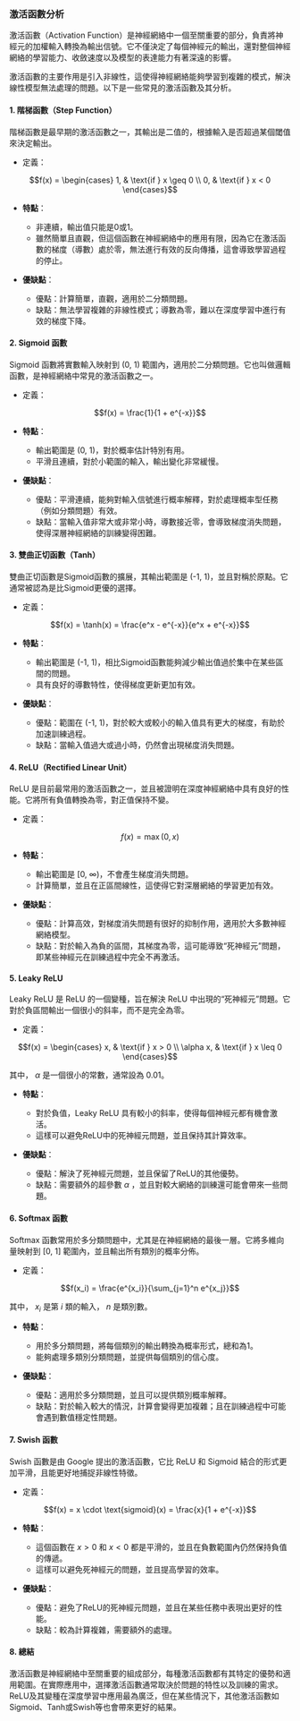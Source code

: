 ### 激活函數分析

激活函數（Activation Function）是神經網絡中一個至關重要的部分，負責將神經元的加權輸入轉換為輸出信號。它不僅決定了每個神經元的輸出，還對整個神經網絡的學習能力、收斂速度以及模型的表達能力有著深遠的影響。

激活函數的主要作用是引入非線性，這使得神經網絡能夠學習到複雜的模式，解決線性模型無法處理的問題。以下是一些常見的激活函數及其分析。

#### 1. **階梯函數（Step Function）**

階梯函數是最早期的激活函數之一，其輸出是二值的，根據輸入是否超過某個閾值來決定輸出。

- 定義：
  
  
$$f(x) =
  \begin{cases}
  1, & \text{if } x \geq 0 \\
  0, & \text{if } x < 0
  \end{cases}$$


- **特點**：
  - 非連續，輸出值只能是0或1。
  - 雖然簡單且直觀，但這個函數在神經網絡中的應用有限，因為它在激活函數的梯度（導數）處於零，無法進行有效的反向傳播，這會導致學習過程的停止。
  
- **優缺點**：
  - 優點：計算簡單，直觀，適用於二分類問題。
  - 缺點：無法學習複雜的非線性模式；導數為零，難以在深度學習中進行有效的梯度下降。

#### 2. **Sigmoid 函數**

Sigmoid 函數將實數輸入映射到 (0, 1) 範圍內，適用於二分類問題。它也叫做邏輯函數，是神經網絡中常見的激活函數之一。

- 定義：
  
  
$$f(x) = \frac{1}{1 + e^{-x}}$$


- **特點**：
  - 輸出範圍是 (0, 1)，對於概率估計特別有用。
  - 平滑且連續，對於小範圍的輸入，輸出變化非常緩慢。

- **優缺點**：
  - 優點：平滑連續，能夠對輸入信號進行概率解釋，對於處理概率型任務（例如分類問題）有效。
  - 缺點：當輸入值非常大或非常小時，導數接近零，會導致梯度消失問題，使得深層神經網絡的訓練變得困難。

#### 3. **雙曲正切函數（Tanh）**

雙曲正切函數是Sigmoid函數的擴展，其輸出範圍是 (-1, 1)，並且對稱於原點。它通常被認為是比Sigmoid更優的選擇。

- 定義：
  
  
$$f(x) = \tanh(x) = \frac{e^x - e^{-x}}{e^x + e^{-x}}$$


- **特點**：
  - 輸出範圍是 (-1, 1)，相比Sigmoid函數能夠減少輸出值過於集中在某些區間的問題。
  - 具有良好的導數特性，使得梯度更新更加有效。

- **優缺點**：
  - 優點：範圍在 (-1, 1)，對於較大或較小的輸入值具有更大的梯度，有助於加速訓練過程。
  - 缺點：當輸入值過大或過小時，仍然會出現梯度消失問題。

#### 4. **ReLU（Rectified Linear Unit）**

ReLU 是目前最常用的激活函數之一，並且被證明在深度神經網絡中具有良好的性能。它將所有負值轉換為零，對正值保持不變。

- 定義：
  
  
$$f(x) = \max(0, x)$$


- **特點**：
  - 輸出範圍是 [0, ∞)，不會產生梯度消失問題。
  - 計算簡單，並且在正區間線性，這使得它對深層網絡的學習更加有效。

- **優缺點**：
  - 優點：計算高效，對梯度消失問題有很好的抑制作用，適用於大多數神經網絡模型。
  - 缺點：對於輸入為負的區間，其梯度為零，這可能導致“死神經元”問題，即某些神經元在訓練過程中完全不再激活。

#### 5. **Leaky ReLU**

Leaky ReLU 是 ReLU 的一個變種，旨在解決 ReLU 中出現的“死神經元”問題。它對於負區間輸出一個很小的斜率，而不是完全為零。

- 定義：
  
  
$$f(x) = \begin{cases}
  x, & \text{if } x > 0 \\
  \alpha x, & \text{if } x \leq 0
  \end{cases}$$


  其中， $`\alpha`$  是一個很小的常數，通常設為 0.01。

- **特點**：
  - 對於負值，Leaky ReLU 具有較小的斜率，使得每個神經元都有機會激活。
  - 這樣可以避免ReLU中的死神經元問題，並且保持其計算效率。

- **優缺點**：
  - 優點：解決了死神經元問題，並且保留了ReLU的其他優勢。
  - 缺點：需要額外的超參數  $`\alpha`$ ，並且對較大網絡的訓練還可能會帶來一些問題。

#### 6. **Softmax 函數**

Softmax 函數常用於多分類問題中，尤其是在神經網絡的最後一層。它將多維向量映射到 [0, 1] 範圍內，並且輸出所有類別的概率分佈。

- 定義：

  
$$f(x_i) = \frac{e^{x_i}}{\sum_{j=1}^n e^{x_j}}$$


  其中， $`x_i`$  是第  $`i`$  類的輸入， $`n`$  是類別數。

- **特點**：
  - 用於多分類問題，將每個類別的輸出轉換為概率形式，總和為1。
  - 能夠處理多類別分類問題，並提供每個類別的信心度。

- **優缺點**：
  - 優點：適用於多分類問題，並且可以提供類別概率解釋。
  - 缺點：對於輸入較大的情況，計算會變得更加複雜；且在訓練過程中可能會遇到數值穩定性問題。

#### 7. **Swish 函數**

Swish 函數是由 Google 提出的激活函數，它比 ReLU 和 Sigmoid 結合的形式更加平滑，且能更好地捕捉非線性特徵。

- 定義：
  
  
$$f(x) = x \cdot \text{sigmoid}(x) = \frac{x}{1 + e^{-x}}$$


- **特點**：
  - 這個函數在  $`x > 0`$  和  $`x < 0`$  都是平滑的，並且在負數範圍內仍然保持負值的傳遞。
  - 這樣可以避免死神經元的問題，並且提高學習的效率。

- **優缺點**：
  - 優點：避免了ReLU的死神經元問題，並且在某些任務中表現出更好的性能。
  - 缺點：較為計算複雜，需要額外的處理。

#### 8. **總結**

激活函數是神經網絡中至關重要的組成部分，每種激活函數都有其特定的優勢和適用範圍。在實際應用中，選擇激活函數通常取決於問題的特性以及訓練的需求。ReLU及其變種在深度學習中應用最為廣泛，但在某些情況下，其他激活函數如Sigmoid、Tanh或Swish等也會帶來更好的結果。